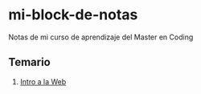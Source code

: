 # mi-block-de-notas
Notas de mi curso de aprendizaje del Master en Coding

## Temario

1. [Intro a la Web](TEMARIO/Intro-Web.md)

